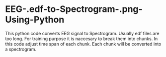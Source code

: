 # EEG-.edf-to-Spectrogram-.png-Using-Python
This python code converts EEG signal to Spectrogram.
Usually edf files are too long. For training purpose it is naccesary to break them into chunks. In this code adjust time span of each chunk. Each chunk will be converted into a spectrogram.

